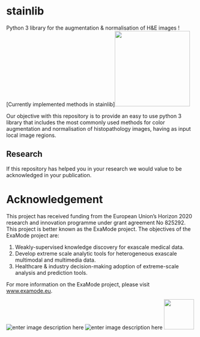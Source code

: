 # stainlib
Python 3 library for the augmentation &amp; normalisation of H&amp;E images
![Currently implemented methods in stainlib]<img src="https://drive.google.com/uc?id=1By4Nw3X0sgwxamF0qN3TqiL-B1q2qZqQ" width="200">

Our objective with this repository is to provide an easy to use python 3 library that includes 
the most commonly used methods for color augmentation and normalisation of histopathology images, having as input local image regions.


## Research
If this repository has helped you in your research we would value to be acknowledged in your publication.

# Acknowledgement
This project has received funding from the European Union’s Horizon 2020 research and innovation programme under grant agreement No 825292. This project is better known as the ExaMode project. The objectives of the ExaMode project are:
1. Weakly-supervised knowledge discovery for exascale medical data.  
2. Develop extreme scale analytic tools for heterogeneous exascale multimodal and multimedia data.  
3. Healthcare & industry decision-making adoption of extreme-scale analysis and prediction tools.

For more information on the ExaMode project, please visit www.examode.eu. 

![enter image description here](https://www.examode.eu/wp-content/uploads/2018/11/horizon.jpg)  ![enter image description here](https://www.examode.eu/wp-content/uploads/2018/11/flag_yellow.png) <img src="https://www.examode.eu/wp-content/uploads/2018/11/cropped-ExaModeLogo_blacklines_TranspBackGround1.png" width="80">


